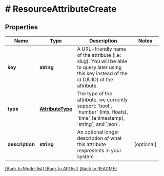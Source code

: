 # # ResourceAttributeCreate

## Properties

Name | Type | Description | Notes
------------ | ------------- | ------------- | -------------
**key** | **string** | A URL-friendly name of the attribute (i.e: slug). You will be able to query later using this key instead of the id (UUID) of the attribute. |
**type** | [**AttributeType**](AttributeType.md) | The type of the attribute, we currently support: &#x60;bool&#x60;, &#x60;number&#x60; (ints, floats), &#x60;time&#x60; (a timestamp), &#x60;string&#x60;, and &#x60;json&#x60;. |
**description** | **string** | An optional longer description of what this attribute respresents in your system | [optional]

[[Back to Model list]](../../README.md#models) [[Back to API list]](../../README.md#endpoints) [[Back to README]](../../README.md)
